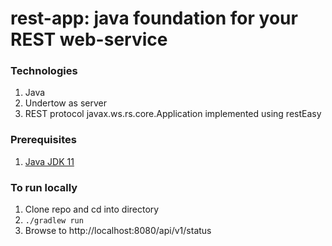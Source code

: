 # rest-app: java foundation for your REST web-service

### Technologies
 1. Java
 2. Undertow as server
 3. REST protocol javax.ws.rs.core.Application implemented using restEasy

### Prerequisites
1. [Java JDK 11](https://www.oracle.com/java/technologies/javase-jdk11-downloads.html)

### To run locally
1. Clone repo and cd into directory
2. `./gradlew run`
3. Browse to
http://localhost:8080/api/v1/status